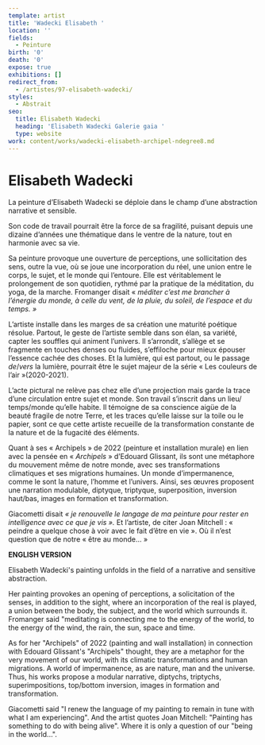 ```yaml
---
template: artist
title: 'Wadecki Elisabeth '
location: ''
fields:
  - Peinture
birth: '0'
death: '0'
expose: true
exhibitions: []
redirect_from:
  - /artistes/97-elisabeth-wadecki/
styles:
  - Abstrait
seo:
  title: Elisabeth Wadecki
  heading: 'Elisabeth Wadecki Galerie gaia '
  type: website
work: content/works/wadecki-elisabeth-archipel-ndegree8.md
---
```

# Elisabeth Wadecki

La peinture d’Elisabeth Wadecki se déploie dans le champ d’une abstraction narrative et sensible.

Son code de travail pourrait être la force de sa fragilité, puisant depuis une dizaine d’années une thématique dans le ventre de la nature, tout en harmonie avec sa vie.

Sa peinture provoque une ouverture de perceptions, une sollicitation des sens, outre la vue, où se joue une incorporation du réel, une union entre le corps, le sujet, et le monde qui l’entoure. Elle est véritablement le prolongement de son quotidien, rythmé par la pratique de la méditation, du yoga, de la marche. Fromanger disait « _méditer c’est_ _me brancher à l’énergie du monde, à celle du vent, de la pluie, du soleil, de l’espace et du temps. »_

L’artiste installe dans les marges de sa création une maturité poétique résolue. Partout, le geste de l’artiste semble dans son élan, sa variété, capter les souffles qui animent l’univers. Il s’arrondit, s’allège et se fragmente en touches denses ou fluides, s’effiloche pour mieux épouser l’essence cachée des choses. Et la lumière, qui est partout, ou le passage _de_/_vers_ la lumière, pourrait être le sujet majeur de la série « Les couleurs de l’air »(2020-2021).

L’acte pictural ne relève pas chez elle d’une projection mais garde la trace d’une circulation entre sujet et monde. Son travail s’inscrit dans un lieu/ temps/monde qu’elle habite. Il témoigne de sa conscience aigüe de la beauté fragile de notre Terre, et les traces qu’elle laisse sur la toile ou le papier, sont ce que cette artiste recueille de la transformation constante de la nature et de la fugacité des éléments.

Quant à ses « Archipels » de 2022 (peinture et installation murale) en lien avec la pensée en « _Archipels_ » d’Edouard Glissant, ils sont une métaphore du mouvement même de notre monde, avec ses transformations climatiques et ses migrations humaines. Un monde d’impermanence, comme le sont la nature, l’homme et l’univers. Ainsi, ses œuvres proposent une narration modulable, diptyque, triptyque, superposition, inversion haut/bas, images en formation et transformation.

Giacometti disait _« je renouvelle le langage de ma peinture pour rester en intelligence avec ce que je vis »._ Et l’artiste, de citer Joan Mitchell : « peindre a quelque chose à voir avec le fait d’être en vie ». Où il n’est question que de notre « être au monde… »

**ENGLISH VERSION** 

Elisabeth Wadecki's painting unfolds in the field of a narrative and sensitive abstraction.

Her painting provokes an opening of perceptions, a solicitation of the senses, in addition to the sight, where an incorporation of the real is played, a union between the body, the subject, and the world which surrounds it. Fromanger said "meditating is connecting me to the energy of the world, to the energy of the wind, the rain, the sun, space and time.

As for her "Archipels" of 2022 (painting and wall installation) in connection with Edouard Glissant's "Archipels" thought, they are a metaphor for the very movement of our world, with its climatic transformations and human migrations. A world of impermanence, as are nature, man and the universe. Thus, his works propose a modular narrative, diptychs, triptychs, superimpositions, top/bottom inversion, images in formation and transformation.

Giacometti said "I renew the language of my painting to remain in tune with what I am experiencing". And the artist quotes Joan Mitchell: "Painting has something to do with being alive". Where it is only a question of our "being in the world...".
